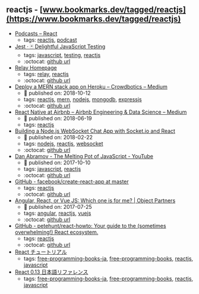 reactjs - [www.bookmarks.dev/tagged/reactjs](https://www.bookmarks.dev/tagged/reactjs)
---
* [Podcasts – React](https://reactjs.org/community/podcasts.html)
    * tags: [reactjs](../tags/reactjs.md), [podcast](../tags/podcast.md)
* [Jest · 🃏 Delightful JavaScript Testing](https://jestjs.io/)
    * tags: [javascript](../tags/javascript.md), [testing](../tags/testing.md), [reactjs](../tags/reactjs.md)
    * :octocat: [github url](https://github.com/facebook/jest)
* [Relay Homepage](https://facebook.github.io/relay/)
    * tags: [relay](../tags/relay.md), [reactjs](../tags/reactjs.md)
    * :octocat: [github url](https://github.com/facebook/relay)
* [Deploy a MERN stack app on Heroku – Crowdbotics – Medium](https://medium.com/crowdbotics/deploy-a-mern-stack-app-on-heroku-b0c255744a70)
    * :calendar: published on: 2018-10-12
    * tags: [reactjs](../tags/reactjs.md), [mern](../tags/mern.md), [nodejs](../tags/nodejs.md), [mongodb](../tags/mongodb.md), [expressjs](../tags/expressjs.md)
    * :octocat: [github url](https://github.com/amandeepmittal/deploy-mern-on-heroku)
* [React Native at Airbnb – Airbnb Engineering & Data Science – Medium](https://medium.com/airbnb-engineering/react-native-at-airbnb-f95aa460be1c)
    * :calendar: published on: 2018-06-19
    * tags: [reactjs](../tags/reactjs.md)
* [Building a Node.js WebSocket Chat App with Socket.io and React](https://itnext.io/building-a-node-js-websocket-chat-app-with-socket-io-and-react-473a0686d1e1)
    * :calendar: published on: 2018-02-22
    * tags: [nodejs](../tags/nodejs.md), [reactjs](../tags/reactjs.md), [websocket](../tags/websocket.md)
    * :octocat: [github url](https://github.com/justadudewhohacks/websocket-chat)
* [Dan Abramov - The Melting Pot of JavaScript - YouTube](https://www.youtube.com/watch?v=G39lKaONAlA)
    * :calendar: published on: 2017-10-10
    * tags: [javascript](../tags/javascript.md), [reactjs](../tags/reactjs.md)
    * :octocat: [github url](https://github.com/facebook/create-react-app/tree/master)
* [GitHub - facebook/create-react-app at master](https://github.com/facebook/create-react-app/tree/master)
    * tags: [reactjs](../tags/reactjs.md)
    * :octocat: [github url](https://github.com/facebook/create-react-app/tree/master)
* [Angular, React, or Vue JS: Which one is for me? | Object Partners](https://objectpartners.com/2017/07/25/angular-react-or-vue-js-which-one-is-for-me/)
    * :calendar: published on: 2017-07-25
    * tags: [angular](../tags/angular.md), [reactjs](../tags/reactjs.md), [vuejs](../tags/vuejs.md)
    * :octocat: [github url](https://github.com/mike-plummer/angular-react-vue-stopwatch)
* [GitHub - petehunt/react-howto: Your guide to the (sometimes overwhelming!) React ecosystem.](https://github.com/petehunt/react-howto)
    * tags: [reactjs](../tags/reactjs.md)
    * :octocat: [github url](https://github.com/petehunt/react-howto)
* [React チュートリアル](https://facebook.github.io/react/docs/tutorial-ja-JP.html)
    * tags: [free-programming-books-ja](../tags/free-programming-books-ja.md), [free-programming-books](../tags/free-programming-books.md), [reactjs](../tags/reactjs.md), [javascript](../tags/javascript.md)
* [React 0.13 日本語リファレンス](http://js.studio-kingdom.com/react)
    * tags: [free-programming-books-ja](../tags/free-programming-books-ja.md), [free-programming-books](../tags/free-programming-books.md), [reactjs](../tags/reactjs.md), [javascript](../tags/javascript.md)
